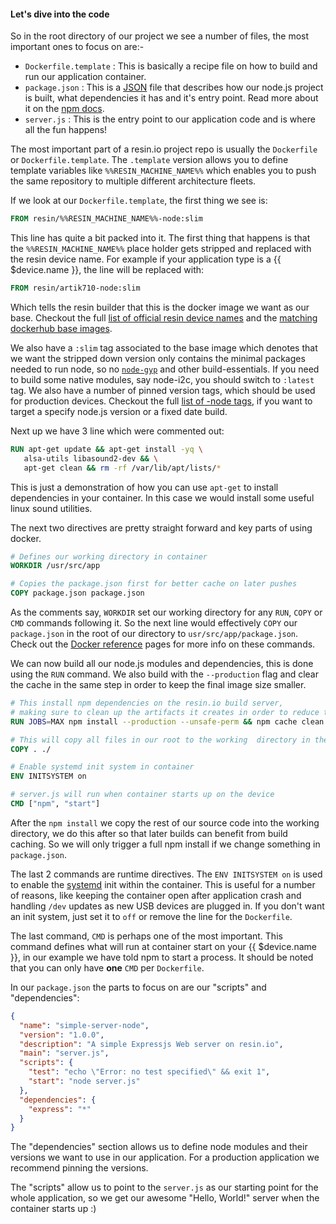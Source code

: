 #### Let's dive into the code
<!-- project link: https://github.com/resin-io-projects/simple-server-node -->
So in the root directory of our project we see a number of files, the most important ones to focus on are:-
* `Dockerfile.template` : This is basically a recipe file on how to build and run our application container.
* `package.json` : This is a [JSON][whatIsJson] file that describes how our node.js project is built, what dependencies it has and it's entry point. Read more about it on the [npm docs][npmDocs].
* `server.js` : This is the entry point to our application code and is where all the fun happens!

The most important part of a resin.io project repo is usually the `Dockerfile` or `Dockerfile.template`. The `.template` version allows you to define template variables like `%%RESIN_MACHINE_NAME%%` which enables you to push the same repository to multiple different architecture fleets.

If we look at our `Dockerfile.template`, the first thing we see is:
```Dockerfile
FROM resin/%%RESIN_MACHINE_NAME%%-node:slim
```
This line has quite a bit packed into it. The first thing that happens is that the `%%RESIN_MACHINE_NAME%%` place holder gets stripped and replaced with the resin device name. For example if your application type is a {{ $device.name }}, the line will be replaced with:
```Dockerfile
FROM resin/artik710-node:slim
```
Which tells the resin builder that this is the docker image we want as our base. Checkout the full [list of official resin device names][listOfResinNames] and the [matching dockerhub base images][resinDockerHub].

We also have a `:slim` tag associated to the base image which denotes that we want the stripped down version only contains the minimal packages needed to run node, so no [`node-gyp`][node-gyp-link] and other build-essentials. If you need to build some native modules, say node-i2c, you should switch to `:latest` tag. We also have a number of pinned version tags, which should be used for production devices. Checkout the full [list of -node tags](https://hub.docker.com/r/resin/artik710-node/tags/), if you want to target a specify node.js version or a fixed date build.

Next up we have 3 line which were commented out:
```Dockerfile
RUN apt-get update && apt-get install -yq \
   alsa-utils libasound2-dev && \
   apt-get clean && rm -rf /var/lib/apt/lists/*
```
This is just a demonstration of how you can use `apt-get` to install dependencies in your container. In this case we would install some useful linux sound utilities.

The next two directives are pretty straight forward and key parts of using docker.
```Dockerfile
# Defines our working directory in container
WORKDIR /usr/src/app

# Copies the package.json first for better cache on later pushes
COPY package.json package.json
```
As the comments say, `WORKDIR` set our working directory for any `RUN`, `COPY` or `CMD` commands following it. So the next line would effectively `COPY` our `package.json` in the root of our directory to `usr/src/app/package.json`. Check out the [Docker reference][docker-ref] pages for more info on these commands.

We can now build all our node.js modules and dependencies, this is done using the `RUN` command. We also build with the `--production` flag and clear the cache in the same step in order to keep the final image size smaller.
```Dockerfile
# This install npm dependencies on the resin.io build server,
# making sure to clean up the artifacts it creates in order to reduce the image size.
RUN JOBS=MAX npm install --production --unsafe-perm && npm cache clean && rm -rf /tmp/*

# This will copy all files in our root to the working  directory in the container
COPY . ./

# Enable systemd init system in container
ENV INITSYSTEM on

# server.js will run when container starts up on the device
CMD ["npm", "start"]
```
After the `npm install` we copy the rest of our source code into the working directory, we do this after so that later builds can benefit from build caching. So we will only trigger a full npm install if we change something in `package.json`.

The last 2 commands are runtime directives. The `ENV INITSYSTEM on` is used to enable the [systemd][systemd-link] init within the container. This is useful for a number of reasons, like keeping the container open after application crash and handling `/dev` updates as new USB devices are plugged in. If you don't want an init system, just set it to `off` or remove the line for the `Dockerfile`.

The last command, `CMD` is perhaps one of the most important. This command defines what will run at container start on your {{ $device.name }}, in our example we have told npm to start a process. It should be noted that you can only have **one** `CMD` per `Dockerfile`.

In our `package.json` the parts to focus on are our "scripts" and "dependencies":
```JSON
{
  "name": "simple-server-node",
  "version": "1.0.0",
  "description": "A simple Expressjs Web server on resin.io",
  "main": "server.js",
  "scripts": {
    "test": "echo \"Error: no test specified\" && exit 1",
    "start": "node server.js"
  },
  "dependencies": {
    "express": "*"
  }
}
```
The "dependencies" section allows us to define node modules and their versions we want to use in our application. For a production application we recommend pinning the versions.

The "scripts" allow us to point to the `server.js` as our starting point for the whole application, so we get our awesome "Hello, World!" server when the container starts up :)


[whatIsJson]:http://www.json.org/
[npmDocs]:https://docs.npmjs.com/files/package.json
[resinDockerHub]:https://hub.docker.com/u/resin/
[node-gyp-link]:https://github.com/nodejs/node-gyp
[docker-ref]:https://docs.docker.com/engine/reference/builder/
[systemd-link]:https://en.wikipedia.org/wiki/Systemd
[listOfResinNames]:/devicetypes/
